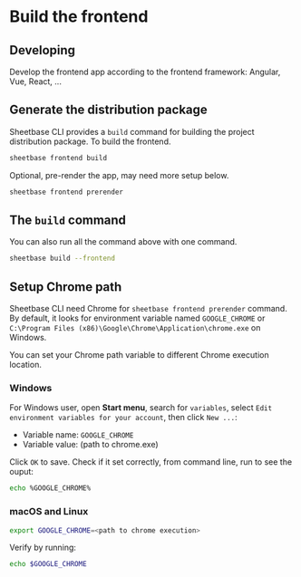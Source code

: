# Build the frontend

## Developing

Develop the frontend app according to the frontend framework: Angular, Vue, React, ...

## Generate the distribution package

Sheetbase CLI provides a `build` command for building the project distribution package. To build the frontend.

```sh
sheetbase frontend build
```

Optional, pre-render the app, may need more setup below.

```sh
sheetbase frontend prerender
```

## The `build` command

You can also run all the command above with one command.

```sh
sheetbase build --frontend
```

## Setup Chrome path

Sheetbase CLI need Chrome for `sheetbase frontend prerender` command. By default, it looks for environment variable named `GOOGLE_CHROME` or `C:\Program Files (x86)\Google\Chrome\Application\chrome.exe` on Windows.

You can set your Chrome path variable to different Chrome execution location.

### Windows

For Windows user, open **Start menu**, search for `variables`, select `Edit environment variables for your account`, then click `New ...`:

- Variable name: `GOOGLE_CHROME`
- Variable value: (path to chrome.exe)

Click `OK` to save. Check if it set correctly, from command line, run to see the ouput:

```sh
echo %GOOGLE_CHROME%
```

### macOS and Linux

```sh
export GOOGLE_CHROME=<path to chrome execution>
```

Verify by running:

```sh
echo $GOOGLE_CHROME
```